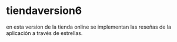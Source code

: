 # tiendaversion6
en esta version de la tienda online se implementan las reseñas de la aplicación a través de estrellas.
